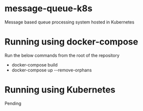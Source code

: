 # message-queue-k8s
Message based queue processing system hosted in Kubernetes

# Running using docker-compose

Run the below commands from the root of the repository
- docker-compose build
- docker-compose up --remove-orphans

# Running using Kubernetes

Pending